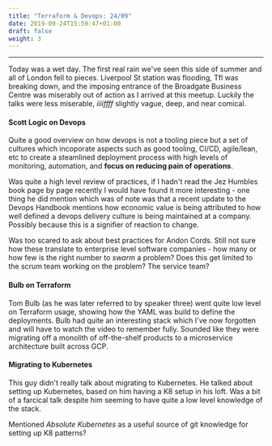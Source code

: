 ```yaml
---
title: "Terraform & Devops: 24/09"
date: 2019-09-24T15:59:47+01:00
draft: false
weight: 3
---
```


---

Today was a wet day. The first real rain we've seen this side of summer and all of London fell to pieces. Liverpool St station was flooding, Tfl was breaking down, and the imposing entrance of the Broadgate Business Centre was miserably out of action as I arrived at this meetup. Luckily the talks were less miserable, _iiiiffff_ slightly vague, deep, and near comical.

#### Scott Logic on Devops

Quite a good overview on how devops is not a tooling piece but a set of cultures which incoporate aspects such as good tooling, CI/CD, agile/lean, etc to create a steamlined deployment process with high levels of monitoring, automation, and **focus on reducing pain of operations**.

Was quite a high level review of practices, if I hadn't read the Jez Humbles book page by page recently I would have found it more interesting - one thing he did mention which was of note was that a recent update to the Devops Handbook mentions how economic value is being attributed to how well defined a devops delivery culture is being maintained at a company. Possibly because this is a signifier of reaction to change.

Was too scared to ask about best practices for Andon Cords. Still not sure how these translate to enterprise level software companies - how many or how few is the right number to _swarm_ a problem? Does this get limited to the scrum team working on the problem? The service team?

#### Bulb on Terraform

Tom Bulb (as he was later referred to by speaker three) went quite low level on Terraform usage, showing how the YAML was build to define the deployments. Bulb had quite an interesting stack which I've now forgotten and will have to watch the video to remember fully. Sounded like they were migrating off a monolith of off-the-shelf products to a microservice architecture built across GCP.



#### Migrating to Kubernetes

This guy didn't really talk about migrating to Kubernetes. He talked about setting up Kubernetes, based on him having a K8 setup in his loft. Was a bit of a farcical talk despite him seeming to have quite a low level knowledge of the stack.

Mentioned _Absolute Kubernetes_ as a useful source of git knowledge for setting up K8 patterns?
